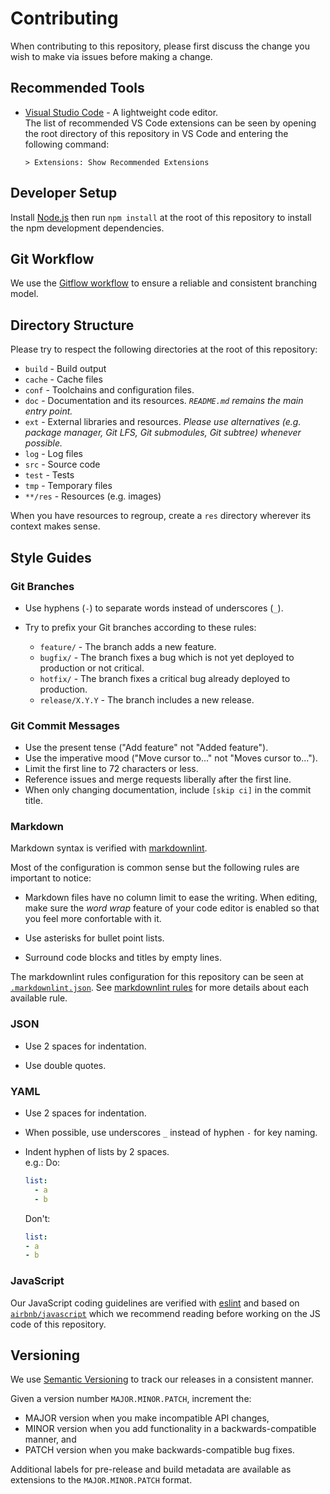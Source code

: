 # Contributing

When contributing to this repository, please first discuss the change you wish to make via issues before making a change.

## Recommended Tools

* [Visual Studio Code](https://code.visualstudio.com/) - A lightweight code editor.  
  The list of recommended VS Code extensions can be seen by opening the root directory of this repository in VS Code and entering the following command:

  ```text
  > Extensions: Show Recommended Extensions
  ```

## Developer Setup

Install [Node.js](https://nodejs.org/) then run `npm install` at the root of this repository to install the npm development dependencies.

## Git Workflow

We use the [Gitflow workflow](https://www.atlassian.com/git/tutorials/comparing-workflows/gitflow-workflow) to ensure a reliable and consistent branching model.

## Directory Structure

Please try to respect the following directories at the root of this repository:

* `build` - Build output
* `cache` - Cache files
* `conf` - Toolchains and configuration files.
* `doc` - Documentation and its resources. _`README.md` remains the main entry point._
* `ext` - External libraries and resources. _Please use alternatives (e.g. package manager, Git LFS, Git submodules, Git subtree) whenever possible._
* `log` - Log files
* `src` - Source code
* `test` - Tests
* `tmp` - Temporary files
* `**/res` - Resources (e.g. images)

When you have resources to regroup, create a `res` directory wherever its context makes sense.

## Style Guides

### Git Branches

* Use hyphens (`-`) to separate words instead of underscores (`_`).

* Try to prefix your Git branches according to these rules:
  * `feature/` - The branch adds a new feature.
  * `bugfix/` - The branch fixes a bug which is not yet deployed to production or not critical.
  * `hotfix/` - The branch fixes a critical bug already deployed to production.
  * `release/X.Y.Y` - The branch includes a new release.

### Git Commit Messages

* Use the present tense ("Add feature" not "Added feature").
* Use the imperative mood ("Move cursor to..." not "Moves cursor to...").
* Limit the first line to 72 characters or less.
* Reference issues and merge requests liberally after the first line.
* When only changing documentation, include `[skip ci]` in the commit title.

### Markdown

Markdown syntax is verified with [markdownlint](https://github.com/DavidAnson/markdownlint).

Most of the configuration is common sense but the following rules are important to notice:

* Markdown files have no column limit to ease the writing.
  When editing, make sure the _word wrap_ feature of your code editor is enabled so that you feel more confortable with it.

* Use asterisks for bullet point lists.

* Surround code blocks and titles by empty lines.

The markdownlint rules configuration for this repository can be seen at [`.markdownlint.json`](.markdownlint.json).
See [markdownlint rules](https://github.com/DavidAnson/markdownlint/blob/master/doc/Rules.md) for more details about each available rule.

### JSON

* Use 2 spaces for indentation.

* Use double quotes.

### YAML

* Use 2 spaces for indentation.

* When possible, use underscores `_` instead of hyphen `-` for key naming.

* Indent hyphen of lists by 2 spaces.  
  e.g.:
  Do:

  ```yaml
  list:
    - a
    - b
  ```

  Don't:

  ```yml
  list:
  - a
  - b
  ```

### JavaScript

Our JavaScript coding guidelines are verified with [eslint](https://eslint.org/) and based on [`airbnb/javascript`](https://github.com/airbnb/javascript) which we recommend reading before working on the JS code of this repository.

## Versioning

We use [Semantic Versioning](https://semver.org/) to track our releases in a consistent manner.

Given a version number `MAJOR.MINOR.PATCH`, increment the:

* MAJOR version when you make incompatible API changes,
* MINOR version when you add functionality in a backwards-compatible manner, and
* PATCH version when you make backwards-compatible bug fixes.

Additional labels for pre-release and build metadata are available as extensions to the `MAJOR.MINOR.PATCH` format.
